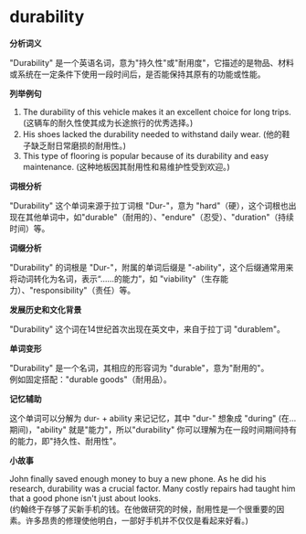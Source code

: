# durability

**分析词义**

  

"Durability" 是一个英语名词，意为"持久性"或"耐用度"，它描述的是物品、材料或系统在一定条件下使用一段时间后，是否能保持其原有的功能或性能。

  

**列举例句**

  

1.  The durability of this vehicle makes it an excellent choice for long trips. (这辆车的耐久性使其成为长途旅行的优秀选择。)
2.  His shoes lacked the durability needed to withstand daily wear. (他的鞋子缺乏耐日常磨损的耐用性。)
3.  This type of flooring is popular because of its durability and easy maintenance. (这种地板因其耐用性和易维护性受到欢迎。)

  

**词根分析**

  

"Durability" 这个单词来源于拉丁词根 "Dur-"，意为 "hard"（硬），这个词根也出现在其他单词中，如"durable"（耐用的）、"endure"（忍受）、"duration"（持续时间）等。

  

**词缀分析**

  

"Durability" 的词根是 "Dur-"，附属的单词后缀是 "-ability"，这个后缀通常用来将动词转化为名词，表示“……的能力”，如 "viability"（生存能力）、"responsibility"（责任）等。

  

**发展历史和文化背景**

  

"Durability" 这个词在14世纪首次出现在英文中，来自于拉丁词 "durablem"。

  

**单词变形**

  

"Durability" 是一个名词，其相应的形容词为 "durable"，意为"耐用的"。  
例如固定搭配："durable goods"（耐用品）。

  

**记忆辅助**

  

这个单词可以分解为 dur- + ability 来记记忆，其中 "dur-" 想象成 "during" (在...期间)，"ability" 就是"能力"，所以"durability" 你可以理解为在一段时间期间持有的能力，即"持久性、耐用性"。

  

**小故事**

  

John finally saved enough money to buy a new phone. As he did his research, durability was a crucial factor. Many costly repairs had taught him that a good phone isn't just about looks.  
(约翰终于存够了买新手机的钱。在他做研究的时候，耐用性是一个很重要的因素。许多昂贵的修理使他明白，一部好手机并不仅仅是看起来好看。)
